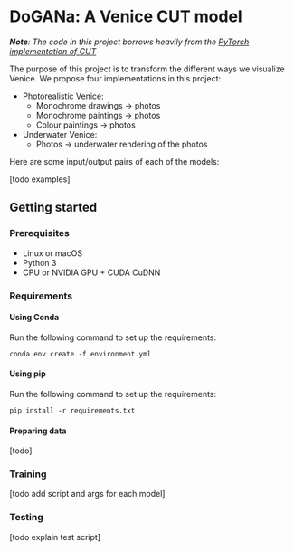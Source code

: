 # DoGANa: A Venice CUT model

***Note**: The code in this project borrows heavily from the [PyTorch implementation of CUT](https://github.com/taesungp/contrastive-unpaired-translation)*

The purpose of this project is to transform the different ways we visualize Venice. We propose four implementations in this project:

- Photorealistic Venice:
  - Monochrome drawings $\rightarrow$ photos
  - Monochrome paintings $\rightarrow$ photos
  - Colour paintings $\rightarrow$ photos
- Underwater Venice:
  - Photos $\rightarrow$ underwater rendering of the photos

Here are some input/output pairs of each of the models:
  
[todo examples]
  
## Getting started

### Prerequisites

- Linux or macOS
- Python 3
- CPU or NVIDIA GPU + CUDA CuDNN

### Requirements

#### Using Conda

Run the following command to set up the requirements:

```
conda env create -f environment.yml
```

#### Using pip

Run the following command to set up the requirements:

```
pip install -r requirements.txt
```

#### Preparing data

[todo]

### Training

[todo add script and args for each model]

### Testing

[todo explain test script]
